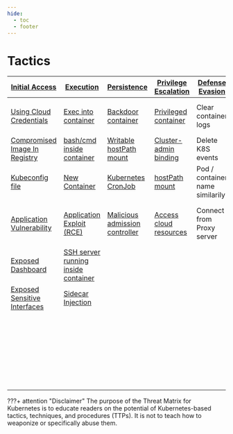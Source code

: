```yaml
---
hide:
  - toc
  - footer
---
```


# Tactics

|[Initial Access](tactics/InitialAccess/index.md)|[Execution](tactics/Execution/index.md)|[Persistence](tactics/Persistence/index.md)|[Privilege Escalation](tactics/PrivilegeEscalation/index.md)|[Defense Evasion](tactics/DefenseEvasion/index.md)|[Credential Access](tactics/CredentialAccess/index.md)|[Discovery](tactics/Discovery/index.md)|[Lateral Movement](tactics/LateralMovement/index.md)|[Collection](tactics/Collection/index.md)|[Impact](tactics/Impact/index.md)|
|--------------|---------|-----------|--------------------|---------------|-----------------|---------|----------------|----------|------|
|[Using Cloud Credentials](tactics/InitialAccess/Using%20Cloud%20Credentials.md)|[Exec into container](tactics/Execution/Exec%20into%20container.md)|[Backdoor container](tactics/Persistence/Backdoor%20container.md)|[Privileged container](tactics/PrivilegeEscalation/Privileged%20container.md)|Clear container logs|List K8S secrets|Access the K8S API server|Access cloud resources|images from a private registry|Data destruction|
|[Compromised Image In Registry](tactics/InitialAccess/Compromised%20Image%20In%20Registry.md)|[bash/cmd inside container](tactics/Execution/bash%20or%20cmd%20inside%20container.md)|[Writable hostPath mount](tactics/Persistence/Writable%20hostPath%20mount.md)|[Cluster-admin binding](tactics/PrivilegeEscalation/Cluster-admin%20binding.md)|Delete K8S events|Mount service principal|Access Kubelet API|Container service account||Resource hijacking|
|[Kubeconfig file](tactics/InitialAccess/Kubeconfig%20file.md)|[New Container](tactics/Execution/New%20Container.md)|[Kubernetes CronJob](tactics/Persistence/Kubernetes%20CronJob.md)|[hostPath mount](tactics/Persistence/Writable%20hostPath%20mount.md)|Pod / container name similarily|Access container service account|Network mapping|Cluster internal networking||Denial of service|
|[Application Vulnerability](tactics/InitialAccess/Application%20Vulnerability.md)|[Application Exploit (RCE)](tactics/Execution/Application%20Exploit%20(RCE).md)|[Malicious admission controller](tactics/Persistence/Malicious%20admission%20controller.md)|[Access cloud resources](tactics/PrivilegeEscalation/Access%20cloud%20resources.md)|Connect from Proxy server|Application credentials in configuration files|Access Kubernetes dasbhoard|Application credentials in configuration files|||
|[Exposed Dashboard](tactics/InitialAccess/Exposed%20Dashboard.md)|[SSH server running inside container](tactics/Execution/SSH%20server%20running%20inside%20container.md)||||Access managed identity credentials|Instance Metadata API|Writable volume mount on host|||
|[Exposed Sensitive Interfaces](tactics/InitialAccess/Exposed%20sensitive%20interfaces.md)|[Sidecar Injection](tactics/Execution/Sidecar%20Injection.md)||||Malicious Admission controller||Access Kubernetes dashboard|||
||||||||Access tiller endpoint|||
||||||||CoreDNS poisoning||
||||||||ARP poisoning and IP spoofing||



???+ attention "Disclaimer"
	The purpose of the Threat Matrix for Kubernetes is to educate readers on the potential of Kubernetes-based tactics, techniques, and procedures (TTPs). It is not to teach how to weaponize or specifically abuse them.
